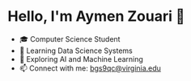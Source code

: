 # Hello, I'm Aymen Zouari 👋

- 🎓 Computer Science Student  
- 🔭 Learning Data Science Systems  
- 🌱 Exploring AI and Machine Learning  
- 📫 Connect with me: bgs9qc@virginia.edu
